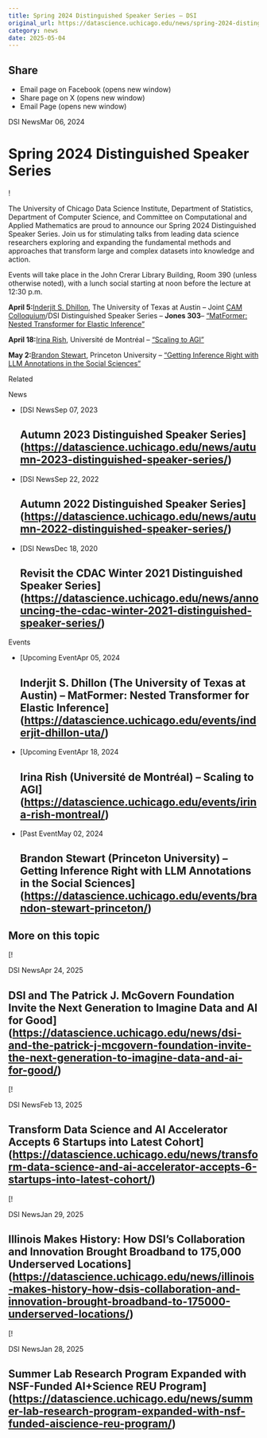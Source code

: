 ```yaml
---
title: Spring 2024 Distinguished Speaker Series – DSI
original_url: https://datascience.uchicago.edu/news/spring-2024-distinguished-speaker-series
category: news
date: 2025-05-04
---
```


## Share

* Email page on Facebook (opens new window)
* Share page on X (opens new window)
* Email Page (opens new window)

<!-- Table-like structure detected -->

DSI NewsMar 06, 2024

# Spring 2024 Distinguished Speaker Series

!

The University of Chicago Data Science Institute, Department of Statistics, Department of Computer Science, and Committee on Computational and Applied Mathematics are proud to announce our Spring 2024 Distinguished Speaker Series. Join us for stimulating talks from leading data science researchers exploring and expanding the fundamental methods and approaches that transform large and complex datasets into knowledge and action.

Events will take place in the John Crerar Library Building, Room 390 (unless otherwise noted), with a lunch social starting at noon before the lecture at 12:30 p.m.

**April 5:**[Inderjit S. Dhillon](https://www.cs.utexas.edu/~inderjit/), The University of Texas at Austin – Joint [CAM Colloquium](https://cam.uchicago.edu/events/cam-colloquium/)/DSI Distinguished Speaker Series – **Jones 303**– [“MatFormer: Nested Transformer for Elastic Inference”](https://datascience.uchicago.edu/events/inderjit-dhillon-uta)

**April 18:**[Irina Rish](https://sites.google.com/view/irinarish/home), Université de Montréal – [“Scaling to AGI”](https://datascience.uchicago.edu/events/irina-rish-montreal/)

**May 2:**[Brandon Stewart](https://bstewart.scholar.princeton.edu/), Princeton University – [“Getting Inference Right with LLM Annotations in the Social Sciences”](https://datascience.uchicago.edu/events/brandon-stewart-princeton/)

Related

News

* [DSI NewsSep 07, 2023

  ## Autumn 2023 Distinguished Speaker Series](https://datascience.uchicago.edu/news/autumn-2023-distinguished-speaker-series/)
* [DSI NewsSep 22, 2022

  ## Autumn 2022 Distinguished Speaker Series](https://datascience.uchicago.edu/news/autumn-2022-distinguished-speaker-series/)
* [DSI NewsDec 18, 2020

  ## Revisit the CDAC Winter 2021 Distinguished Speaker Series](https://datascience.uchicago.edu/news/announcing-the-cdac-winter-2021-distinguished-speaker-series/)

Events

* [Upcoming EventApr 05, 2024

  ## Inderjit S. Dhillon (The University of Texas at Austin) – MatFormer: Nested Transformer for Elastic Inference](https://datascience.uchicago.edu/events/inderjit-dhillon-uta/)
* [Upcoming EventApr 18, 2024

  ## Irina Rish (Université de Montréal) – Scaling to AGI](https://datascience.uchicago.edu/events/irina-rish-montreal/)
* [Past EventMay 02, 2024

  ## Brandon Stewart (Princeton University) – Getting Inference Right with LLM Annotations in the Social Sciences](https://datascience.uchicago.edu/events/brandon-stewart-princeton/)

## More on this topic

[!

DSI NewsApr 24, 2025

## DSI and The Patrick J. McGovern Foundation Invite the Next Generation to Imagine Data and AI for Good](https://datascience.uchicago.edu/news/dsi-and-the-patrick-j-mcgovern-foundation-invite-the-next-generation-to-imagine-data-and-ai-for-good/)
[!

DSI NewsFeb 13, 2025

## Transform Data Science and AI Accelerator Accepts 6 Startups into Latest Cohort](https://datascience.uchicago.edu/news/transform-data-science-and-ai-accelerator-accepts-6-startups-into-latest-cohort/)
[!

DSI NewsJan 29, 2025

## Illinois Makes History: How DSI’s Collaboration and Innovation Brought Broadband to 175,000 Underserved Locations](https://datascience.uchicago.edu/news/illinois-makes-history-how-dsis-collaboration-and-innovation-brought-broadband-to-175000-underserved-locations/)
[!

DSI NewsJan 28, 2025

## Summer Lab Research Program Expanded with NSF-Funded AI+Science REU Program](https://datascience.uchicago.edu/news/summer-lab-research-program-expanded-with-nsf-funded-aiscience-reu-program/)